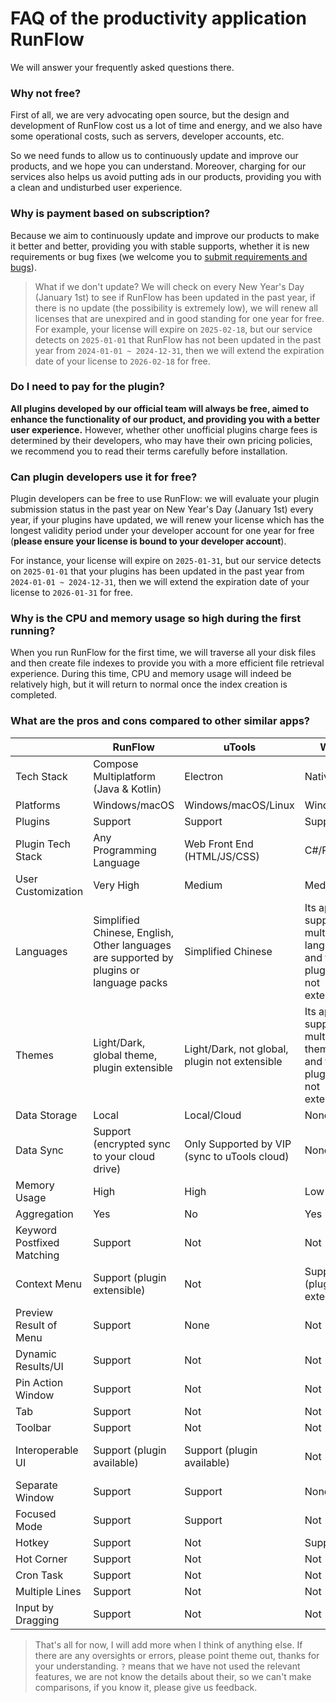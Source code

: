 # FAQ of the productivity application RunFlow

We will answer your frequently asked questions there.

### Why not free?

First of all, we are very advocating open source, but the design and development of RunFlow cost us a lot of time and energy, and we also have some operational costs, such as servers, developer accounts, etc.

So we need funds to allow us to continuously update and improve our products, and we hope you can understand. Moreover, charging for our services also helps us avoid putting ads in our products, providing you with a clean and undisturbed user experience.

### Why is payment based on subscription?

Because we aim to continuously update and improve our products to make it better and better, providing you with stable supports, whether it is new requirements or bug fixes (we welcome you to [submit requirements and bugs](https://myrest.top/feedback)).

> What if we don't update? We will check on every New Year's Day (January 1st) to see if RunFlow has been updated in the past year, if there is no update (the possibility is extremely low), we will renew all licenses that are unexpired and in good standing for one year for free. For example, your license will expire on `2025-02-18`, but our service detects on `2025-01-01` that RunFlow has not been updated in the past year from `2024-01-01 ~ 2024-12-31`, then we will extend the expiration date of your license to `2026-02-18` for free.

### Do I need to pay for the plugin?

**All plugins developed by our official team will always be free, aimed to enhance the functionality of our product, and providing you with a better user experience.** However, whether other unofficial plugins charge fees is determined by their developers, who may have their own pricing policies, we recommend you to read their terms carefully before installation.

### Can plugin developers use it for free?

Plugin developers can be free to use RunFlow: we will evaluate your plugin submission status in the past year on New Year's Day (January 1st) every year, if your plugins have updated, we will renew your license which has the longest validity period under your developer account for one year for free (**please ensure your license is bound to your developer account**).

For instance, your license will expire on `2025-01-31`, but our service detects on `2025-01-01` that your plugins has been updated in the past year from `2024-01-01 ~ 2024-12-31`, then we will extend the expiration date of your license to `2026-01-31` for free.

### Why is the CPU and memory usage so high during the first running?

When you run RunFlow for the first time, we will traverse all your disk files and then create file indexes to provide you with a more efficient file retrieval experience. During this time, CPU and memory usage will indeed be relatively high, but it will return to normal once the index creation is completed.

### What are the pros and cons compared to other similar apps?

|                            | RunFlow                                                                                 | uTools                                        | Wox                                                                     | PowerToys                           | Alfred                                                                  | Raycast                                              |
|----------------------------|-----------------------------------------------------------------------------------------|-----------------------------------------------|-------------------------------------------------------------------------|-------------------------------------|-------------------------------------------------------------------------|------------------------------------------------------|
| Tech Stack                 | Compose Multiplatform (Java & Kotlin)                                                   | Electron                                      | Native                                                                  | Native                              | Native                                                                  | Native                                               |
| Platforms                  | Windows/macOS                                                                           | Windows/macOS/Linux                           | Windows                                                                 | Windows                             | macOS                                                                   | macOS                                                |
| Plugins                    | Support                                                                                 | Support                                       | Support                                                                 | Not                                 | Support                                                                 | Support                                              |
| Plugin Tech Stack          | Any Programming Language                                                                | Web Front End (HTML/JS/CSS)                   | C#/Python                                                               | None                                | ?                                                                       | JavaScript/TypeScript                                |
| User Customization         | Very High                                                                               | Medium                                        | Medium                                                                  | Low                                 | Medium                                                                  | Medium                                               |
| Languages                  | Simplified Chinese, English, Other languages are supported by plugins or language packs | Simplified Chinese                            | Its app supports multiple languages, and the plugins are not extensible | Its app supports multiple languages | Its app supports multiple languages, and the plugins are not extensible | English, other languages can be supported by plugins |
| Themes                     | Light/Dark, global theme, plugin extensible                                             | Light/Dark, not global, plugin not extensible | Its app supports multiple themes, and the plugins are not extensible    | Light/Dark                          | Light/Dark, not global, plugin not extensible                           | Light/Dark, not global, plugin not extensible        |
| Data Storage               | Local                                                                                   | Local/Cloud                                   | None                                                                    | None                                | ?                                                                       | ?                                                    |
| Data Sync                  | Support (encrypted sync to your cloud drive)                                            | Only Supported by VIP (sync to uTools cloud)  | None                                                                    | None                                | ?                                                                       | ?                                                    |
| Memory Usage               | High                                                                                    | High                                          | Low                                                                     | Low                                 | Low                                                                     | Low                                                  |
| Aggregation                | Yes                                                                                     | No                                            | Yes                                                                     | None                                | Yes                                                                     | Yes                                                  |
| Keyword Postfixed Matching | Support                                                                                 | Not                                           | Not                                                                     | Not                                 | Not                                                                     | Not                                                  |
| Context Menu               | Support (plugin extensible)                                                             | Not                                           | Support (plugin not extensible)                                         | Not                                 | Not                                                                     | Not                                                  |
| Preview Result of Menu     | Support                                                                                 | None                                          | Not                                                                     | None                                | None                                                                    | None                                                 |
| Dynamic Results/UI         | Support                                                                                 | Not                                           | Not                                                                     | Not                                 | Not                                                                     | Not                                                  |
| Pin Action Window          | Support                                                                                 | Not                                           | Not                                                                     | Not                                 | Not                                                                     | Not                                                  |
| Tab                        | Support                                                                                 | Not                                           | Not                                                                     | Not                                 | Not                                                                     | Not                                                  |
| Toolbar                    | Support                                                                                 | Not                                           | Not                                                                     | Not                                 | Not                                                                     | Not                                                  |
| Interoperable UI           | Support (plugin available)                                                              | Support (plugin available)                    | Not                                                                     | Support (no plugin)                 | Support (plugin unavailable)                                            | Not                                                  |
| Separate Window            | Support                                                                                 | Support                                       | None                                                                    | Not                                 | Not                                                                     | None                                                 |
| Focused Mode               | Support                                                                                 | Support                                       | Not                                                                     | Not                                 | Not                                                                     | Not                                                  |
| Hotkey                     | Support                                                                                 | Not                                           | Support                                                                 | Not                                 | Not                                                                     | Not                                                  |
| Hot Corner                 | Support                                                                                 | Not                                           | Not                                                                     | Not                                 | Not                                                                     | Not                                                  |
| Cron Task                  | Support                                                                                 | Not                                           | Not                                                                     | Not                                 | Not                                                                     | Not                                                  |
| Multiple Lines             | Support                                                                                 | Not                                           | Not                                                                     | Not                                 | Not                                                                     | Not                                                  |
| Input by Dragging          | Support                                                                                 | Not                                           | Not                                                                     | Not                                 | Not                                                                     | Not                                                  |

> That's all for now, I will add more when I think of anything else. If there are any oversights or errors, please point theme out, thanks for your understanding. `?` means that we have not used the relevant features, we are not know the details about their, so we can't make comparisons, if you know it, please give us feedback.